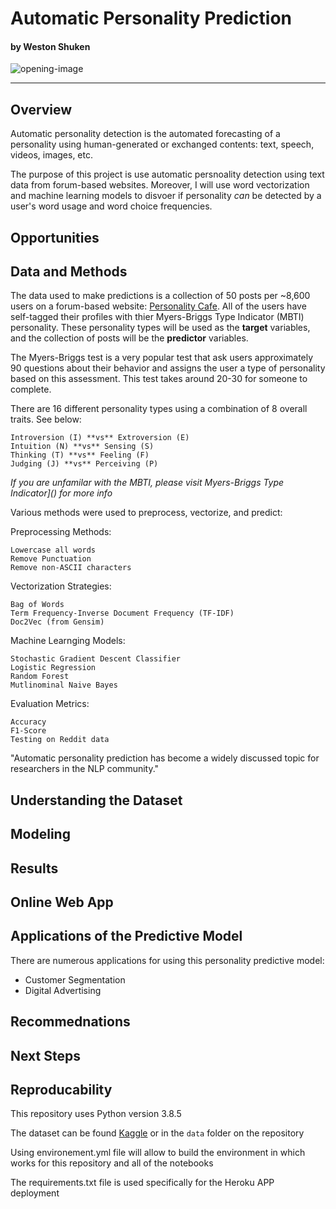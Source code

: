 # Automatic Personality Prediction

#### by Weston Shuken


![opening-image]()

---

## Overview

Automatic personality detection is the automated forecasting of a personality using human-generated or exchanged contents: text, speech, videos, images, etc.

The purpose of this project is use automatic persnoality detection using text data from forum-based websites. Moreover, I will use word vectorization and machine learning models to disvoer if personality *can* be detected by a user's word usage and word choice frequencies. 

## Opportunities


## Data and Methods

The data used to make predictions is a collection of 50 posts per ~8,600 users on a forum-based website: [Personality Cafe](https://www.personalitycafe.com/). All of the users have self-tagged their profiles with thier Myers-Briggs Type Indicator (MBTI) personality. These personality types will be used as the **target** variables, and the collection of posts will be the **predictor** variables.

The Myers-Briggs test is a very popular test that ask users approximately 90 questions about their behavior and assigns the user a type of personality based on this assessment. This test takes around 20-30 for someone to complete. 

There are 16 different personality types using a combination of 8 overall traits. See below:

    Introversion (I) **vs** Extroversion (E)
    Intuition (N) **vs** Sensing (S)
    Thinking (T) **vs** Feeling (F)
    Judging (J) **vs** Perceiving (P)
    
*If you are unfamilar with the MBTI, please visit Myers-Briggs Type Indicator]() for more info*

Various methods were used to preprocess, vectorize, and predict:

Preprocessing Methods:

    Lowercase all words
    Remove Punctuation
    Remove non-ASCII characters
    
Vectorization Strategies:
    
    Bag of Words
    Term Frequency-Inverse Document Frequency (TF-IDF)
    Doc2Vec (from Gensim)
    
Machine Learnging Models:
    
    Stochastic Gradient Descent Classifier
    Logistic Regression
    Random Forest
    Mutlinominal Naive Bayes
    
 Evaluation Metrics:
    
    Accuracy
    F1-Score
    Testing on Reddit data


"Automatic personality prediction has become a widely discussed topic for researchers in the NLP community."

## Understanding the Dataset

## Modeling

## Results

## Online Web App

## Applications of the Predictive Model

There are numerous applications for using this personality predictive model:

- Customer Segmentation
- Digital Advertising 




## Recommednations

## Next Steps

## Reproducability 

This repository uses Python version 3.8.5

The dataset can be found [Kaggle]() or in the `data` folder on the repository

Using environement.yml file will allow to build the environment in which works for this repository and all of the notebooks

The requirements.txt file is used specifically for the Heroku APP deployment

